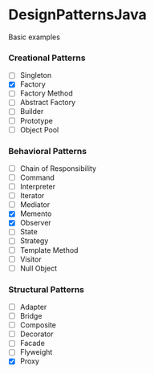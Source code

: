 # DesignPatternsJava
Basic examples

### Creational Patterns
- [ ] Singleton
- [x] Factory
- [ ] Factory Method
- [ ] Abstract Factory
- [ ] Builder
- [ ] Prototype
- [ ] Object Pool

### Behavioral Patterns
- [ ] Chain of Responsibility
- [ ] Command
- [ ] Interpreter
- [ ] Iterator
- [ ] Mediator
- [x] Memento
- [x] Observer
- [ ] State
- [ ] Strategy
- [ ] Template Method
- [ ] Visitor
- [ ] Null Object

### Structural Patterns
- [ ] Adapter 
- [ ] Bridge
- [ ] Composite
- [ ] Decorator
- [ ] Facade
- [ ] Flyweight
- [x] Proxy
